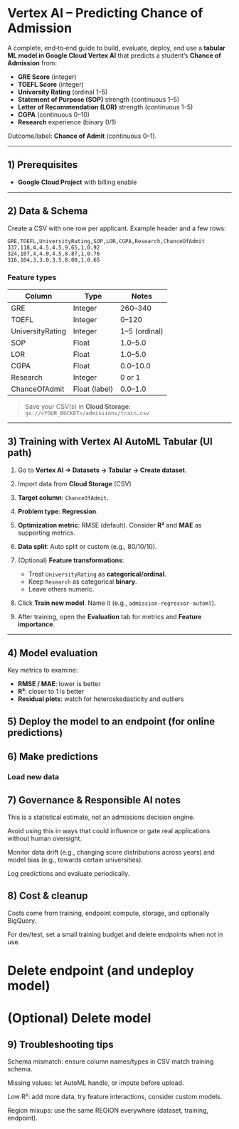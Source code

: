 # Vertex AI – Predicting Chance of Admission

A complete, end‑to‑end guide to build, evaluate, deploy, and use a **tabular ML model in Google Cloud Vertex AI** that predicts a student’s **Chance of Admission** from:

* **GRE Score** (integer)
* **TOEFL Score** (integer)
* **University Rating** (ordinal 1–5)
* **Statement of Purpose (SOP)** strength (continuous 1–5)
* **Letter of Recommendation (LOR)** strength (continuous 1–5)
* **CGPA** (continuous 0–10)
* **Research** experience (binary 0/1)

Outcome/label: **Chance of Admit** (continuous 0–1).

---

## 1) Prerequisites

* **Google Cloud Project** with billing enable
---

## 2) Data & Schema

Create a CSV with one row per applicant. Example header and a few rows:

```csv
GRE,TOEFL,UniversityRating,SOP,LOR,CGPA,Research,ChanceOfAdmit
337,118,4,4.5,4.5,9.65,1,0.92
324,107,4,4.0,4.5,8.87,1,0.76
316,104,3,3.0,3.5,8.00,1,0.65
```

### Feature types

| Column           | Type          | Notes         |
| ---------------- | ------------- | ------------- |
| GRE              | Integer       | 260–340       |
| TOEFL            | Integer       | 0–120         |
| UniversityRating | Integer       | 1–5 (ordinal) |
| SOP              | Float         | 1.0–5.0       |
| LOR              | Float         | 1.0–5.0       |
| CGPA             | Float         | 0.0–10.0      |
| Research         | Integer       | 0 or 1        |
| ChanceOfAdmit    | Float (label) | 0.0–1.0       |

> Save your CSV(s) in **Cloud Storage**: `gs://<YOUR_BUCKET>/admissions/train.csv`

---

## 3) Training with Vertex AI AutoML Tabular (UI path)

1. Go to **Vertex AI → Datasets → Tabular → Create dataset**.
2. Import data from **Cloud Storage** (CSV)
3. **Target column**: `ChanceOfAdmit`.
4. **Problem type**: **Regression**.
5. **Optimization metric**: RMSE (default). Consider **R²** and **MAE** as supporting metrics.
6. **Data split**: Auto split or custom (e.g., 80/10/10).
7. (Optional) **Feature transformations**:

   * Treat `UniversityRating` as **categorical/ordinal**.
   * Keep `Research` as categorical **binary**.
   * Leave others numeric.
8. Click **Train new model**. Name it (e.g., `admission-regressor-automl`).
9. After training, open the **Evaluation** tab for metrics and **Feature importance**.

---

## 4) Model evaluation

Key metrics to examine:

* **RMSE / MAE**: lower is better
* **R²**: closer to 1 is better
* **Residual plots**: watch for heteroskedasticity and outliers

## 5) Deploy the model to an endpoint (for online predictions)

## 6) Make predictions

### Load new data 

## 7) Governance & Responsible AI notes

This is a statistical estimate, not an admissions decision engine.

Avoid using this in ways that could influence or gate real applications without human oversight.

Monitor data drift (e.g., changing score distributions across years) and model bias (e.g., towards certain universities).

Log predictions and evaluate periodically.

## 8) Cost & cleanup

Costs come from training, endpoint compute, storage, and optionally BigQuery.

For dev/test, set a small training budget and delete endpoints when not in use.

# Delete endpoint (and undeploy model)

# (Optional) Delete model

## 9) Troubleshooting tips

Schema mismatch: ensure column names/types in CSV match training schema.

Missing values: let AutoML handle, or impute before upload.

Low R²: add more data, try feature interactions, consider custom models.

Region mixups: use the same REGION everywhere (dataset, training, endpoint).



